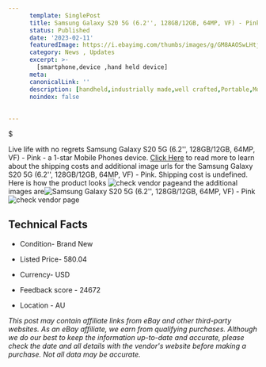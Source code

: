 ```yaml
---
      template: SinglePost
      title: Samsung Galaxy S20 5G (6.2'', 128GB/12GB, 64MP, VF) - Pink
      status: Published
      date: '2023-02-11'
      featuredImage: https://i.ebayimg.com/thumbs/images/g/GM8AAOSwLHtjzeGy/s-l225.jpg
      category: News , Updates
      excerpt: >-
        [smartphone,device ,hand held device]
      meta:
      canonicalLink: ''
      description: [handheld,industrially made,well crafted,Portable,Mobile,Compact,Convenient,Lightweight,Maneuverable,Man-portable,Miniature,Carriable,Hand-held,Light,Holdable,Transportable,Mobile device,Pocket-sized,On-the-go,Wireless,Cordless,Compact size,Convenient size, smartphone,device ,hand held device]
      noindex: false
      
        
---
```

$

Live life with no regrets Samsung Galaxy S20 5G (6.2'', 128GB/12GB, 64MP, VF) - Pink - a 1-star Mobile Phones device. [Click Here](https://www.ebay.com/itm/165759755305?hash=item26980d2429%3Ag%3AGM8AAOSwLHtjzeGy&mkevt=1&mkcid=1&mkrid=711-53200-19255-0&campid=%253CePNCampaignId%253E&customid=%253CreferenceId%253E&toolid=10049) to read more to learn about the shipping costs and additional image urls for the Samsung Galaxy S20 5G (6.2'', 128GB/12GB, 64MP, VF) - Pink. Shipping cost is undefined. Here is how the product looks ![check vendor page](https://i.ebayimg.com/thumbs/images/g/GM8AAOSwLHtjzeGy/s-l225.jpg)and the additional images are![Samsung Galaxy S20 5G (6.2'', 128GB/12GB, 64MP, VF) - Pink](https://i.ebayimg.com/images/g/GM8AAOSwLHtjzeGy/s-l1200.jpg)![check vendor page](https://origin-galleryplus.ebayimg.com/ws/web/165759755305_2_0_1/225x225.jpg,https://origin-galleryplus.ebayimg.com/ws/web/165759755305_3_0_1/225x225.jpg,https://origin-galleryplus.ebayimg.com/ws/web/165759755305_4_0_1/225x225.jpg,https://origin-galleryplus.ebayimg.com/ws/web/165759755305_5_0_1/225x225.jpg)



 ## Technical Facts 



     
      

 - Condition- Brand New 


      

 - Listed Price- 580.04 


      

 - Currency- USD 


      

 - Feedback score - 24672 


      

 - Location - AU 


      
      

 *_This post may contain affiliate links from eBay and other third-party websites. As an eBay affiliate, we earn from qualifying purchases. Although we do our best to keep the information up-to-date and accurate, please check the date and all details with the vendor's website before making a purchase. Not all data may be accurate._*






